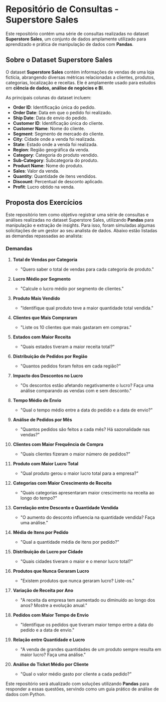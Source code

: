 # Repositório de Consultas - Superstore Sales

Este repositório contém uma série de consultas realizadas no dataset **Superstore Sales**, um conjunto de dados amplamente utilizado para aprendizado e prática de manipulação de dados com **Pandas**.

## Sobre o Dataset Superstore Sales

O dataset **Superstore Sales** contém informações de vendas de uma loja fictícia, abrangendo diversas métricas relacionadas a clientes, produtos, categorias, localização e receitas. Ele é amplamente usado para estudos em **ciência de dados, análise de negócios e BI**.

As principais colunas do dataset incluem:
- **Order ID**: Identificação única do pedido.
- **Order Date**: Data em que o pedido foi realizado.
- **Ship Date**: Data de envio do pedido.
- **Customer ID**: Identificação única do cliente.
- **Customer Name**: Nome do cliente.
- **Segment**: Segmento de mercado do cliente.
- **City**: Cidade onde a venda foi realizada.
- **State**: Estado onde a venda foi realizada.
- **Region**: Região geográfica da venda.
- **Category**: Categoria do produto vendido.
- **Sub-Category**: Subcategoria do produto.
- **Product Name**: Nome do produto.
- **Sales**: Valor da venda.
- **Quantity**: Quantidade de itens vendidos.
- **Discount**: Percentual de desconto aplicado.
- **Profit**: Lucro obtido na venda.

## Proposta dos Exercícios

Este repositório tem como objetivo registrar uma série de consultas e análises realizadas no dataset Superstore Sales, utilizando **Pandas** para manipulação e extração de insights. Para isso, foram simuladas algumas solicitações de um gestor ao seu analista de dados. Abaixo estão listadas as demandas repassadas ao analista:

### Demandas

1. **Total de Vendas por Categoria**
   - "Quero saber o total de vendas para cada categoria de produto."

2. **Lucro Médio por Segmento**
   - "Calcule o lucro médio por segmento de clientes."

3. **Produto Mais Vendido**
   - "Identifique qual produto teve a maior quantidade total vendida."

4. **Clientes que Mais Compraram**
   - "Liste os 10 clientes que mais gastaram em compras."

5. **Estados com Maior Receita**
   - "Quais estados tiveram a maior receita total?"

6. **Distribuição de Pedidos por Região**
   - "Quantos pedidos foram feitos em cada região?"

7. **Impacto dos Descontos no Lucro**
   - "Os descontos estão afetando negativamente o lucro? Faça uma análise comparando as vendas com e sem desconto."

8. **Tempo Médio de Envio**
   - "Qual o tempo médio entre a data do pedido e a data de envio?"

9. **Análise de Pedidos por Mês**
   - "Quantos pedidos são feitos a cada mês? Há sazonalidade nas vendas?"

10. **Clientes com Maior Frequência de Compra**
    - "Quais clientes fizeram o maior número de pedidos?"

11. **Produto com Maior Lucro Total**
    - "Qual produto gerou o maior lucro total para a empresa?"

12. **Categorias com Maior Crescimento de Receita**
    - "Quais categorias apresentaram maior crescimento na receita ao longo do tempo?"

13. **Correlação entre Desconto e Quantidade Vendida**
    - "O aumento do desconto influencia na quantidade vendida? Faça uma análise."

14. **Média de Itens por Pedido**
    - "Qual a quantidade média de itens por pedido?"

15. **Distribuição do Lucro por Cidade**
    - "Quais cidades tiveram o maior e o menor lucro total?"

16. **Produtos que Nunca Geraram Lucro**
    - "Existem produtos que nunca geraram lucro? Liste-os."

17. **Variação de Receita por Ano**
    - "A receita da empresa tem aumentado ou diminuído ao longo dos anos? Mostre a evolução anual."

18. **Pedidos com Maior Tempo de Envio**
    - "Identifique os pedidos que tiveram maior tempo entre a data do pedido e a data de envio."

19. **Relação entre Quantidade e Lucro**
    - "A venda de grandes quantidades de um produto sempre resulta em maior lucro? Faça uma análise."

20. **Análise do Ticket Médio por Cliente**
    - "Qual o valor médio gasto por cliente a cada pedido?"

Este repositório será atualizado com soluções utilizando **Pandas** para responder a essas questões, servindo como um guia prático de análise de dados com Python.
